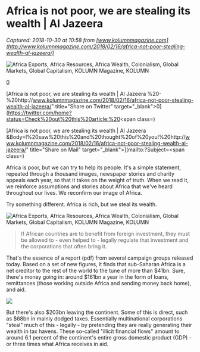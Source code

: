 # Africa is not poor, we are stealing its wealth | Al Jazeera

_Captured: 2018-10-30 at 10:58 from [www.kolumnmagazine.com](http://www.kolumnmagazine.com/2018/02/16/africa-not-poor-stealing-wealth-al-jazeera/)_

![Africa Exports, Africa Resources, Africa Wealth, Colonialism, Global Markets, Global Capitalism, KOLUMN Magazine, KOLUMN](https://i0.wp.com/www.kolumnmagazine.com/wp-content/uploads/2018/02/Africa_Resources__02b.jpg?w=1200)

[0](https://www.facebook.com/sharer/sharer.php?u=http://www.kolumnmagazine.com/2018/02/16/africa-not-poor-stealing-wealth-al-jazeera/)

[Africa is not poor, we are stealing its wealth | Al Jazeera %20-%20http://www.kolumnmagazine.com/2018/02/16/africa-not-poor-stealing-wealth-al-jazeera/" title="Share on Twitter" target="_blank">0](https://twitter.com/home?status=Check%20out%20this%20article:%20<span class=)

[Africa is not poor, we are stealing its wealth | Al Jazeera &Body=I%20saw%20this%20and%20thought%20of%20you!%20http://www.kolumnmagazine.com/2018/02/16/africa-not-poor-stealing-wealth-al-jazeera/" title="Share on Mail" target="_blank">](mailto:?Subject=<span class=)

Africa is poor, but we can try to help its people. It's a simple statement, repeated through a thousand images, newspaper stories and charity appeals each year, so that it takes on the weight of truth. When we read it, we reinforce assumptions and stories about Africa that we've heard throughout our lives. We reconfirm our image of Africa.

Try something different. Africa is rich, but we steal its wealth.

![Africa Exports, Africa Resources, Africa Wealth, Colonialism, Global Markets, Global Capitalism, KOLUMN Magazine, KOLUMN](https://i0.wp.com/www.kolumnmagazine.com/wp-content/uploads/2018/02/Africa_Resources__02.jpg?w=1536)

> If African countries are to benefit from foreign investment, they must be allowed to - even helped to - legally regulate that investment and the corporations that often bring it.

That's the essence of a report (pdf) from several campaign groups released today. Based on a set of new figures, it finds that sub-Saharan Africa is a net creditor to the rest of the world to the tune of more than $41bn. Sure, there's money going in: around $161bn a year in the form of loans, remittances (those working outside Africa and sending money back home), and aid.

![](https://i2.wp.com/www.kolumnmagazine.com/wp-content/uploads/2018/01/Apathy_Action__02.png?w=3447)

But there's also $203bn leaving the continent. Some of this is direct, such as $68bn in mainly dodged taxes. Essentially multinational corporations "steal" much of this - legally - by pretending they are really generating their wealth in tax havens. These so-called "illicit financial flows" amount to around 6.1 percent of the continent's entire gross domestic product (GDP) - or three times what Africa receives in aid.
